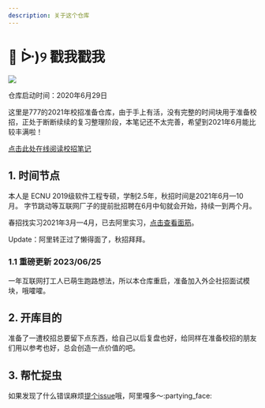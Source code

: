 ```yaml
---
description: 关于这个仓库
---
```


# 🎯 ᐕ)୨ 戳我戳我

![](<.gitbook/assets/IMG\_5080 (1).gif>)

仓库启动时间：2020年6月29日

这里是777的2021年校招准备仓库，由于手上有活，没有完整的时间块用于准备校招，正处于断断续续的复习整理阶段，本笔记还不太完善，希望到2021年6月能比较丰满啦！

[点击此处在线阅读校招笔记](https://hishark777.gitbook.io/777-interview-notes/)

## 1. 时间节点

本人是 ECNU 2019级软件工程专硕，学制2.5年，秋招时间是2021年6月—10月。 字节跳动等互联网厂子的提前批招聘在6月中旬就会开始，持续一到两个月。

春招找实习2021年3月—4月，已去阿里实习，[点击查看面筋](interview/readme/777-interview.md)。&#x20;

Update：阿里转正过了懒得面了，秋招拜拜。

### 1.1 重磅更新 2023/06/25

一年互联网打工人已萌生跑路想法，所以本仓库重启，准备加入外企社招面试模块，哦嚯嚯。

## 2. 开库目的

准备了一遭校招总要留下点东西，给自己以后复盘也好，给同样在准备校招的朋友们用以参考也好，总会创造一点价值的吧。

## 3. 帮忙捉虫

如果发现了什么错误麻烦[提个issue](https://github.com/hishark/Android-Interview/issues/new)哦，阿里嘎多～:partying\_face:&#x20;

